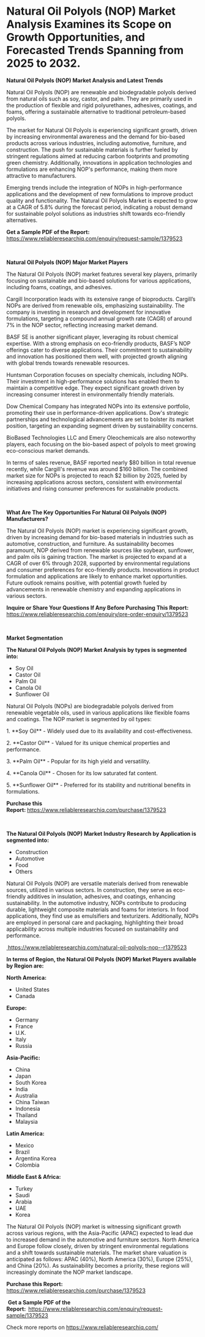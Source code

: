 <p><h1>Natural Oil Polyols (NOP) Market Analysis Examines its Scope on Growth Opportunities, and Forecasted Trends Spanning from 2025 to 2032.</h1></p><p><strong>Natural Oil Polyols (NOP) Market Analysis and Latest Trends</strong></p>
<p><p>Natural Oil Polyols (NOP) are renewable and biodegradable polyols derived from natural oils such as soy, castor, and palm. They are primarily used in the production of flexible and rigid polyurethanes, adhesives, coatings, and foams, offering a sustainable alternative to traditional petroleum-based polyols. </p><p>The market for Natural Oil Polyols is experiencing significant growth, driven by increasing environmental awareness and the demand for bio-based products across various industries, including automotive, furniture, and construction. The push for sustainable materials is further fueled by stringent regulations aimed at reducing carbon footprints and promoting green chemistry. Additionally, innovations in application technologies and formulations are enhancing NOP's performance, making them more attractive to manufacturers.</p><p>Emerging trends include the integration of NOPs in high-performance applications and the development of new formulations to improve product quality and functionality. The Natural Oil Polyols Market is expected to grow at a CAGR of 5.8% during the forecast period, indicating a robust demand for sustainable polyol solutions as industries shift towards eco-friendly alternatives.</p></p>
<p><strong>Get a Sample PDF of the Report:&nbsp;</strong> <a href="https://www.reliableresearchiq.com/enquiry/request-sample/1379523?utm_campaign=2731&utm_medium=2&utm_source=Github&utm_content=ia&utm_term=02042025&utm_id=natural-oil-polyols-nop">https://www.reliableresearchiq.com/enquiry/request-sample/1379523</a></p>
<p>&nbsp;</p>
<p><strong>Natural Oil Polyols (NOP) Major Market Players</strong></p>
<p><p>The Natural Oil Polyols (NOP) market features several key players, primarily focusing on sustainable and bio-based solutions for various applications, including foams, coatings, and adhesives.</p><p>Cargill Incorporation leads with its extensive range of bioproducts. Cargill’s NOPs are derived from renewable oils, emphasizing sustainability. The company is investing in research and development for innovative formulations, targeting a compound annual growth rate (CAGR) of around 7% in the NOP sector, reflecting increasing market demand.</p><p>BASF SE is another significant player, leveraging its robust chemical expertise. With a strong emphasis on eco-friendly products, BASF’s NOP offerings cater to diverse applications. Their commitment to sustainability and innovation has positioned them well, with projected growth aligning with global trends towards renewable resources.</p><p>Huntsman Corporation focuses on specialty chemicals, including NOPs. Their investment in high-performance solutions has enabled them to maintain a competitive edge. They expect significant growth driven by increasing consumer interest in environmentally friendly materials.</p><p>Dow Chemical Company has integrated NOPs into its extensive portfolio, promoting their use in performance-driven applications. Dow's strategic partnerships and technological advancements are set to bolster its market position, targeting an expanding segment driven by sustainability concerns.</p><p>BioBased Technologies LLC and Emery Oleochemicals are also noteworthy players, each focusing on the bio-based aspect of polyols to meet growing eco-conscious market demands.</p><p>In terms of sales revenue, BASF reported nearly $80 billion in total revenue recently, while Cargill's revenue was around $160 billion. The combined market size for NOPs is projected to reach $2 billion by 2025, fueled by increasing applications across sectors, consistent with environmental initiatives and rising consumer preferences for sustainable products.</p></p>
<p>&nbsp;</p>
<p><strong>What Are The Key Opportunities For Natural Oil Polyols (NOP) Manufacturers?</strong></p>
<p><p>The Natural Oil Polyols (NOP) market is experiencing significant growth, driven by increasing demand for bio-based materials in industries such as automotive, construction, and furniture. As sustainability becomes paramount, NOP derived from renewable sources like soybean, sunflower, and palm oils is gaining traction. The market is projected to expand at a CAGR of over 6% through 2028, supported by environmental regulations and consumer preferences for eco-friendly products. Innovations in product formulation and applications are likely to enhance market opportunities. Future outlook remains positive, with potential growth fueled by advancements in renewable chemistry and expanding applications in various sectors.</p></p>
<p><strong>Inquire or Share Your Questions If Any Before Purchasing This Report:</strong> <a href="https://www.reliableresearchiq.com/enquiry/pre-order-enquiry/1379523?utm_campaign=2731&utm_medium=2&utm_source=Github&utm_content=ia&utm_term=02042025&utm_id=natural-oil-polyols-nop">https://www.reliableresearchiq.com/enquiry/pre-order-enquiry/1379523</a></p>
<p>&nbsp;</p>
<p><strong>Market Segmentation</strong></p>
<p><strong>The Natural Oil Polyols (NOP) Market Analysis by types is segmented into:</strong></p>
<p><ul><li>Soy Oil</li><li>Castor Oil</li><li>Palm Oil</li><li>Canola Oil</li><li>Sunflower Oil</li></ul></p>
<p><p>Natural Oil Polyols (NOPs) are biodegradable polyols derived from renewable vegetable oils, used in various applications like flexible foams and coatings. The NOP market is segmented by oil types: </p><p>1. **Soy Oil** - Widely used due to its availability and cost-effectiveness.</p><p>2. **Castor Oil** - Valued for its unique chemical properties and performance.</p><p>3. **Palm Oil** - Popular for its high yield and versatility.</p><p>4. **Canola Oil** - Chosen for its low saturated fat content.</p><p>5. **Sunflower Oil** - Preferred for its stability and nutritional benefits in formulations.</p></p>
<p><strong>Purchase this Report:&nbsp;</strong><a href="https://www.reliableresearchiq.com/purchase/1379523?utm_campaign=2731&utm_medium=2&utm_source=Github&utm_content=ia&utm_term=02042025&utm_id=natural-oil-polyols-nop">https://www.reliableresearchiq.com/purchase/1379523</a></p>
<p>&nbsp;</p>
<p><strong>The Natural Oil Polyols (NOP) Market Industry Research by Application is segmented into:</strong></p>
<p><ul><li>Construction</li><li>Automotive</li><li>Food</li><li>Others</li></ul></p>
<p><p>Natural Oil Polyols (NOP) are versatile materials derived from renewable sources, utilized in various sectors. In construction, they serve as eco-friendly additives in insulation, adhesives, and coatings, enhancing sustainability. In the automotive industry, NOPs contribute to producing durable, lightweight composite materials and foams for interiors. In food applications, they find use as emulsifiers and texturizers. Additionally, NOPs are employed in personal care and packaging, highlighting their broad applicability across multiple industries focused on sustainability and performance.</p></p>
<p><a href="https://www.reliableresearchiq.com/natural-oil-polyols-nop--r1379523?utm_campaign=2731&utm_medium=2&utm_source=Github&utm_content=ia&utm_term=02042025&utm_id=natural-oil-polyols-nop">&nbsp;https://www.reliableresearchiq.com/natural-oil-polyols-nop--r1379523</a></p>
<p><strong>In terms of Region, the Natural Oil Polyols (NOP) Market Players available by Region are:</strong></p>
<p>
    <p> <strong> North America: </strong>
        <ul>
            <li>United States</li>
            <li>Canada</li>
        </ul>
        </p> 
    <p> <strong> Europe: </strong>
        <ul>
            <li>Germany</li>
            <li>France</li>
            <li>U.K.</li>
            <li>Italy</li>
            <li>Russia</li>
        </ul>
        </p> 
    <p> <strong> Asia-Pacific: </strong>
        <ul>
            <li>China</li>
            <li>Japan</li>
            <li>South Korea</li>
            <li>India</li>
            <li>Australia</li>
            <li>China Taiwan</li>
            <li>Indonesia</li>
            <li>Thailand</li>
            <li>Malaysia</li>
        </ul>
        </p> 
    <p> <strong> Latin America: </strong>
        <ul>
            <li>Mexico</li>
            <li>Brazil</li>
            <li>Argentina Korea</li>
            <li>Colombia</li>
        </ul>
        </p> 
    <p> <strong> Middle East & Africa: </strong>
        <ul>
            <li>Turkey</li>
            <li>Saudi</li>
            <li>Arabia</li>
            <li>UAE</li>
            <li>Korea</li>
        </ul>
    </p>
    </p>
<p><p>The Natural Oil Polyols (NOP) market is witnessing significant growth across various regions, with the Asia-Pacific (APAC) expected to lead due to increased demand in the automotive and furniture sectors. North America and Europe follow closely, driven by stringent environmental regulations and a shift towards sustainable materials. The market share valuation is anticipated as follows: APAC (40%), North America (30%), Europe (25%), and China (20%). As sustainability becomes a priority, these regions will increasingly dominate the NOP market landscape.</p></p>
<p><strong>Purchase this Report: </strong><a href="https://www.reliableresearchiq.com/purchase/1379523?utm_campaign=2731&utm_medium=2&utm_source=Github&utm_content=ia&utm_term=02042025&utm_id=natural-oil-polyols-nop">https://www.reliableresearchiq.com/purchase/1379523</a></p>
<p>&nbsp;<strong>Get a Sample PDF of the Report:&nbsp;&nbsp;</strong><a href="https://www.reliableresearchiq.com/enquiry/request-sample/1379523?utm_campaign=2731&utm_medium=2&utm_source=Github&utm_content=ia&utm_term=02042025&utm_id=natural-oil-polyols-nop">https://www.reliableresearchiq.com/enquiry/request-sample/1379523</a></p>
<p><strong></strong></p>
<p>Check more reports on <a href="https://www.reliableresearchiq.com/?utm_campaign=2731&utm_medium=2&utm_source=Github&utm_content=ia&utm_term=02042025&utm_id=natural-oil-polyols-nop">https://www.reliableresearchiq.com/</a></p>